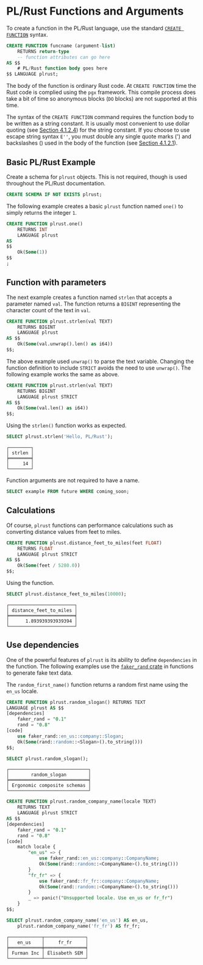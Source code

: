 # PL/Rust Functions and Arguments

To create a function in the PL/Rust language,
use the standard [`CREATE FUNCTION`](https://www.postgresql.org/docs/current/sql-createfunction.html)
syntax.


```sql
CREATE FUNCTION funcname (argument-list)
    RETURNS return-type
    -- function attributes can go here
AS $$
    # PL/Rust function body goes here
$$ LANGUAGE plrust;
```

The body of the function is ordinary Rust code. At
`CREATE FUNCTION` time the Rust code is complied using the `pgx`
framework. This compile process does take a bit of time
so anonymous blocks (`DO` blocks) are not supported at this time.

The syntax of the `CREATE FUNCTION` command requires the function
body to be written as a string constant. It is usually most convenient 
to use dollar quoting (see [Section 4.1.2.4](https://www.postgresql.org/docs/current/sql-syntax-lexical.html#SQL-SYNTAX-DOLLAR-QUOTING))
for the string constant. If you choose to use escape string syntax
`E''`, you must double any single quote marks (') and
backslashes (\) used in the body of the function (see
[Section 4.1.2.1](https://www.postgresql.org/docs/current/sql-syntax-lexical.html#SQL-SYNTAX-STRINGS)).



## Basic PL/Rust Example

Create a schema for `plrust` objects.  This is not required, though is
used throughout the PL/Rust documentation.

```sql
CREATE SCHEMA IF NOT EXISTS plrust;
```


The following example creates a basic `plrust`
function named `one()` to simply returns the
integer `1`.


```sql
CREATE FUNCTION plrust.one()
    RETURNS INT
    LANGUAGE plrust
AS
$$
    Ok(Some(1))
$$
;
```


## Function with parameters

The next example creates a function named `strlen` that accepts a parameter
named `val`. The function returns a `BIGINT` representing the character
count of the text in `val`.

```sql
CREATE FUNCTION plrust.strlen(val TEXT)
    RETURNS BIGINT
    LANGUAGE plrust
AS $$
    Ok(Some(val.unwrap().len() as i64))
$$;
```

The above example used `unwrap()` to parse the text variable.
Changing the function definition to include `STRICT` avoids the need to use
`unwrap()`.  The following example works the same as above.


```sql
CREATE FUNCTION plrust.strlen(val TEXT)
    RETURNS BIGINT
    LANGUAGE plrust STRICT
AS $$
    Ok(Some(val.len() as i64))
$$;
```


Using the `strlen()` function works as expected.

```sql
SELECT plrust.strlen('Hello, PL/Rust');
```

```
┌────────┐
│ strlen │
╞════════╡
│     14 │
└────────┘
```


Function arguments are not required to have a name.

```sql
SELECT example FROM future WHERE coming_soon;
```

## Calculations

Of course, `plrust` functions can performance calculations such as converting
distance values from feet to miles.

```sql
CREATE FUNCTION plrust.distance_feet_to_miles(feet FLOAT)
    RETURNS FLOAT
    LANGUAGE plrust STRICT
AS $$
    Ok(Some(feet / 5280.0))
$$;
```

Using the function.

```sql
SELECT plrust.distance_feet_to_miles(10000);
```

```
┌────────────────────────┐
│ distance_feet_to_miles │
╞════════════════════════╡
│      1.893939393939394 │
└────────────────────────┘
```


## Use dependencies

One of the powerful features of `plrust` is its ability to define `dependencies`
in the function.  The following examples use the
[`faker_rand` crate](https://docs.rs/faker_rand/latest/faker_rand/index.html)
in functions to generate fake text data.

The `random_first_name()` function returns a random first name using the
 `en_us` locale.
 

```sql
CREATE FUNCTION plrust.random_slogan() RETURNS TEXT
LANGUAGE plrust AS $$
[dependencies]
    faker_rand = "0.1"
    rand = "0.8"
[code]
    use faker_rand::en_us::company::Slogan;
    Ok(Some(rand::random::<Slogan>().to_string()))
$$;
```


```sql
SELECT plrust.random_slogan();
```

```
┌─────────────────────────────┐
│        random_slogan        │
╞═════════════════════════════╡
│ Ergonomic composite schemas │
└─────────────────────────────┘
```


```sql
CREATE FUNCTION plrust.random_company_name(locale TEXT)
    RETURNS TEXT
    LANGUAGE plrust STRICT
AS $$
[dependencies]
    faker_rand = "0.1"
    rand = "0.8"
[code]
    match locale {
        "en_us" => {
            use faker_rand::en_us::company::CompanyName;
            Ok(Some(rand::random::<CompanyName>().to_string()))
        }
        "fr_fr" => {
            use faker_rand::fr_fr::company::CompanyName;
            Ok(Some(rand::random::<CompanyName>().to_string()))
        }
        _ => panic!("Unsupported locale. Use en_us or fr_fr")
    }
$$;
```


```sql
SELECT plrust.random_company_name('en_us') AS en_us,
    plrust.random_company_name('fr_fr') AS fr_fr;
```


```
┌────────────┬───────────────┐
│   en_us    │     fr_fr     │
╞════════════╪═══════════════╡
│ Furman Inc │ Élisabeth SEM │
└────────────┴───────────────┘
```


